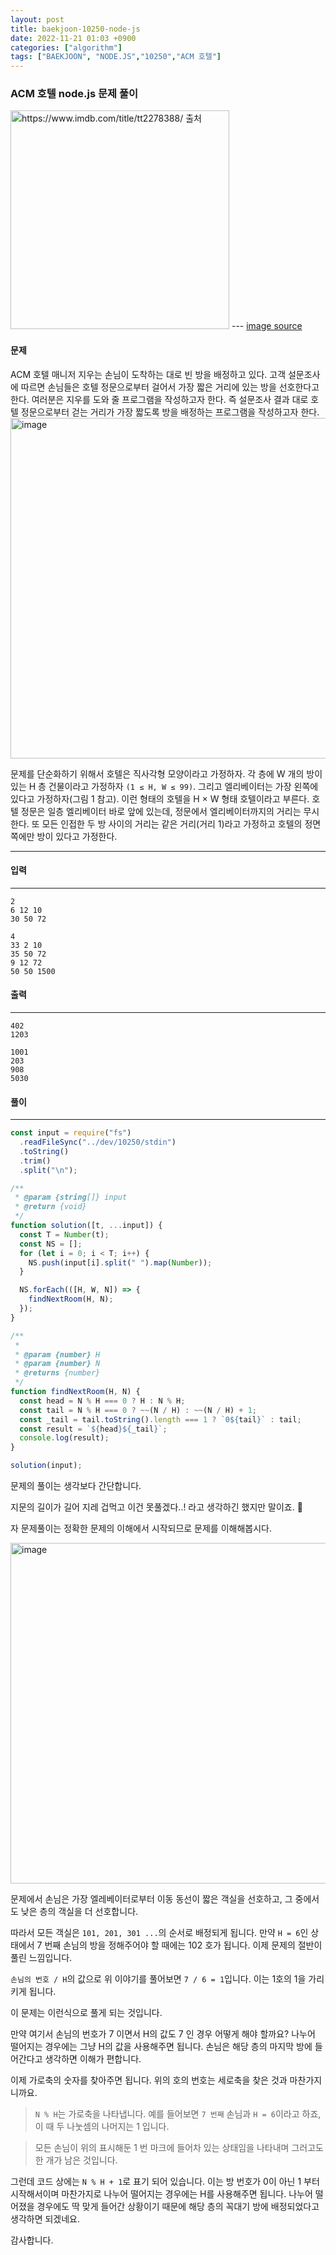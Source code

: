 ```yaml
---
layout: post
title: baekjoon-10250-node-js
date: 2022-11-21 01:03 +0900
categories: ["algorithm"]
tags: ["BAEKJOON", "NODE.JS","10250","ACM 호텔"]
---
```



### ACM 호텔 node.js 문제 풀이

<img width="350" alt="https://www.imdb.com/title/tt2278388/ 출처" src="https://user-images.githubusercontent.com/80259925/202912660-d6e16d1e-2bea-4ae5-ba92-28b97b0672af.png">
--- 
 <a href="https://www.imdb.com/title/tt2278388/"> image source </a>

#### 문제 
<p>
 ACM 호텔 매니저 지우는 손님이 도착하는 대로 빈 방을 배정하고 있다. 고객 설문조사에 따르면 손님들은 호텔 정문으로부터 걸어서 가장 짧은 거리에 있는 방을 선호한다고 한다. 여러분은 지우를 도와 줄 프로그램을 작성하고자 한다. 즉 설문조사 결과 대로 호텔 정문으로부터 걷는 거리가 가장 짧도록 방을 배정하는 프로그램을 작성하고자 한다.

 <img width="545" alt="image" src="https://user-images.githubusercontent.com/80259925/202913024-c9cfbf09-223b-4ace-b37d-c38f0549caaa.png">


 문제를 단순화하기 위해서 호텔은 직사각형 모양이라고 가정하자. 각 층에 W 개의 방이 있는 H 층 건물이라고 가정하자 `(1 ≤ H, W ≤ 99)`. 그리고 엘리베이터는 가장 왼쪽에 있다고 가정하자(그림 1 참고). 이런 형태의 호텔을 H × W 형태 호텔이라고 부른다. 호텔 정문은 일층 엘리베이터 바로 앞에 있는데, 정문에서 엘리베이터까지의 거리는 무시한다. 또 모든 인접한 두 방 사이의 거리는 같은 거리(거리 1)라고 가정하고 호텔의 정면 쪽에만 방이 있다고 가정한다.
</p>


--- 

#### 입력
--- 

```
2
6 12 10
30 50 72
```
```
4
33 2 10
35 50 72
9 12 72
50 50 1500
```
#### 출력
--- 

```
402
1203
```
```
1001
203
908
5030
```
#### 풀이
--- 

```js
const input = require("fs")
  .readFileSync("../dev/10250/stdin")
  .toString()
  .trim()
  .split("\n");

/**
 * @param {string[]} input
 * @return {void}
 */
function solution([t, ...input]) {
  const T = Number(t);
  const NS = [];
  for (let i = 0; i < T; i++) {
    NS.push(input[i].split(" ").map(Number));
  }

  NS.forEach(([H, W, N]) => {
    findNextRoom(H, N);
  });
}

/**
 *
 * @param {number} H
 * @param {number} N
 * @returns {number}
 */
function findNextRoom(H, N) {
  const head = N % H === 0 ? H : N % H;
  const tail = N % H === 0 ? ~~(N / H) : ~~(N / H) + 1;
  const _tail = tail.toString().length === 1 ? `0${tail}` : tail;
  const result = `${head}${_tail}`;
  console.log(result);
}

solution(input);
```

문제의 풀이는 생각보다 간단합니다.

지문의 길이가 길어 지레 겁먹고 이건 못풀겠다..! 라고 생각하긴 했지만 말이죠. 🤦

자 문제풀이는 정확한 문제의 이해에서 시작되므로 문제를 이해해봅시다.


<img width="545" alt="image" src="https://user-images.githubusercontent.com/80259925/202913106-4d153010-9076-471b-819a-b927b9b57869.png">

문제에서 손님은 가장 엘레베이터로부터 이동 동선이 짧은 객실을 선호하고,
그 중에서도 낮은 층의 객실을 더 선호합니다.

따라서 모든 객실은 `101, 201, 301 ...`의 순서로 배정되게 됩니다.
만약 `H = 6`인 상태에서 7 번째 손님의 방을 정해주어야 할 때에는 
102 호가 됩니다. 이제 문제의 절반이 풀린 느낌입니다.

`손님의 번호 / H`의 값으로 위 이야기를 풀어보면
`7 / 6 = 1`입니다. 이는 1호의 1을 가리키게 됩니다.

이 문제는 이런식으로 풀게 되는 것입니다.

만약 여기서 손님의 번호가 7 이면서 H의 값도 7 인 경우 어떻게 해야 할까요? 나누어 떨어지는 경우에는 그냥 H의 값을 사용해주면 됩니다. 손님은 해당 층의 마지막 방에 들어간다고 생각하면 이해가 편합니다.


이제 가로축의 숫자를 찾아주면 됩니다. 위의 호의 번호는 세로축을 찾은 것과 마찬가지니까요.

> `N % H`는 가로축을 나타냅니다. 예를 들어보면 `7 번째` 손님과 `H = 6`이라고 하죠, 이 때 두 나눗셈의 나머지는 1 입니다.

> 모든 손님이 위의 표시해둔 1 번 마크에 들어차 있는 상태임을 나타내며 그러고도 한 개가 남은 것입니다. 

그런데 코드 상에는 `N % H + 1`로 표기 되어 있습니다. 이는 방 번호가 0이 아닌 1 부터 시작해서이며 마찬가지로 나누어 떨어지는 경우에는 H를 사용해주면 됩니다. 나누어 떨어졌을 경우에도 딱 맞게 들어간 상황이기 때문에 해당 층의 꼭대기 방에 배정되었다고 생각하면 되겠네요.


감사합니다.